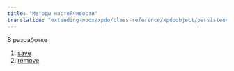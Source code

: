 ```yaml
---
title: "Методы настойчивости"
translation: "extending-modx/xpdo/class-reference/xpdoobject/persistence-methods"
---
```


В разработке

1. [save](extending-modx/xpdo/class-reference/xpdoobject/persistence-methods/save)
2. [remove](extending-modx/xpdo/class-reference/xpdoobject/persistence-methods/remove)
